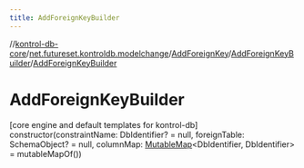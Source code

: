 ```yaml
---
title: AddForeignKeyBuilder
---
```

//[kontrol-db-core](../../../../index.html)/[net.futureset.kontroldb.modelchange](../../index.html)/[AddForeignKey](../index.html)/[AddForeignKeyBuilder](index.html)/[AddForeignKeyBuilder](-add-foreign-key-builder.html)



# AddForeignKeyBuilder



[core engine and default templates for kontrol-db]\
constructor(constraintName: DbIdentifier? = null, foreignTable: SchemaObject? = null, columnMap: [MutableMap](https://kotlinlang.org/api/latest/jvm/stdlib/kotlin.collections/-mutable-map/index.html)&lt;DbIdentifier, DbIdentifier&gt; = mutableMapOf())




